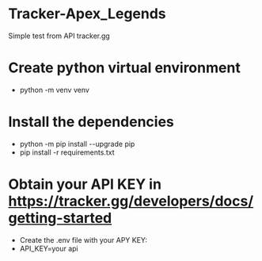 # Tracker-Apex_Legends
Simple test from API tracker.gg

# Create python virtual environment
- python -m venv venv



# Install the dependencies
- python -m pip install --upgrade pip
- pip install -r requirements.txt

# Obtain your API KEY in https://tracker.gg/developers/docs/getting-started
- Create the .env file with your APY KEY:
- API_KEY=your api

